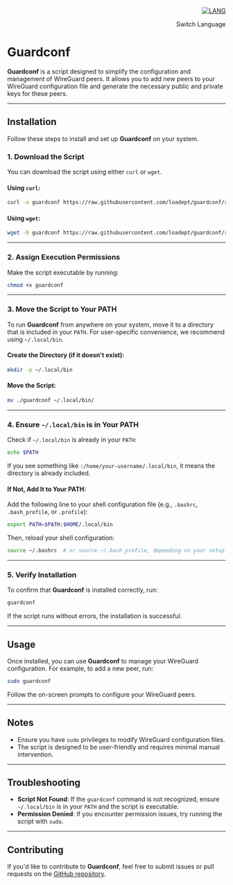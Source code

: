 <div align="right">
  
[![LANG](https://github.com/user-attachments/assets/a6722ae9-602a-4a2f-ab85-6f76d4ac0b51)](README.es.md)
<div align="right">
Switch Language
</div>
</div>

# Guardconf

**Guardconf** is a script designed to simplify the configuration and management of WireGuard peers. It allows you to add new peers to your WireGuard configuration file and generate the necessary public and private keys for these peers.

---

## Installation

Follow these steps to install and set up **Guardconf** on your system.

### 1. Download the Script

You can download the script using either `curl` or `wget`.

#### Using `curl`:
```bash
curl -o guardconf https://raw.githubusercontent.com/loadept/guardconf/refs/heads/master/bin/guardconf
```

#### Using `wget`:
```bash
wget -O guardconf https://raw.githubusercontent.com/loadept/guardconf/refs/heads/master/bin/guardconf
```

---

### 2. Assign Execution Permissions

Make the script executable by running:
```bash
chmod +x guardconf
```

---

### 3. Move the Script to Your PATH

To run **Guardconf** from anywhere on your system, move it to a directory that is included in your `PATH`. For user-specific convenience, we recommend using `~/.local/bin`.

#### Create the Directory (if it doesn't exist):
```bash
mkdir -p ~/.local/bin
```

#### Move the Script:
```bash
mv ./guardconf ~/.local/bin/
```

---

### 4. Ensure `~/.local/bin` is in Your PATH

Check if `~/.local/bin` is already in your `PATH`:
```bash
echo $PATH
```

If you see something like `:/home/your-username/.local/bin`, it means the directory is already included.

#### If Not, Add It to Your PATH:

Add the following line to your shell configuration file (e.g., `.bashrc`, `.bash_profile`, or `.profile`):
```bash
export PATH=$PATH:$HOME/.local/bin
```

Then, reload your shell configuration:
```bash
source ~/.bashrc  # or source ~/.bash_profile, depending on your setup
```

---

### 5. Verify Installation

To confirm that **Guardconf** is installed correctly, run:
```bash
guardconf
```

If the script runs without errors, the installation is successful.

---

## Usage

Once installed, you can use **Guardconf** to manage your WireGuard configuration. For example, to add a new peer, run:
```bash
sudo guardconf
```

Follow the on-screen prompts to configure your WireGuard peers.

---

## Notes

- Ensure you have `sudo` privileges to modify WireGuard configuration files.
- The script is designed to be user-friendly and requires minimal manual intervention.

---

## Troubleshooting

- **Script Not Found**: If the `guardconf` command is not recognized, ensure `~/.local/bin` is in your `PATH` and the script is executable.
- **Permission Denied**: If you encounter permission issues, try running the script with `sudo`.

---

## Contributing

If you'd like to contribute to **Guardconf**, feel free to submit issues or pull requests on the [GitHub repository](https://github.com/loadept/guardconf).
